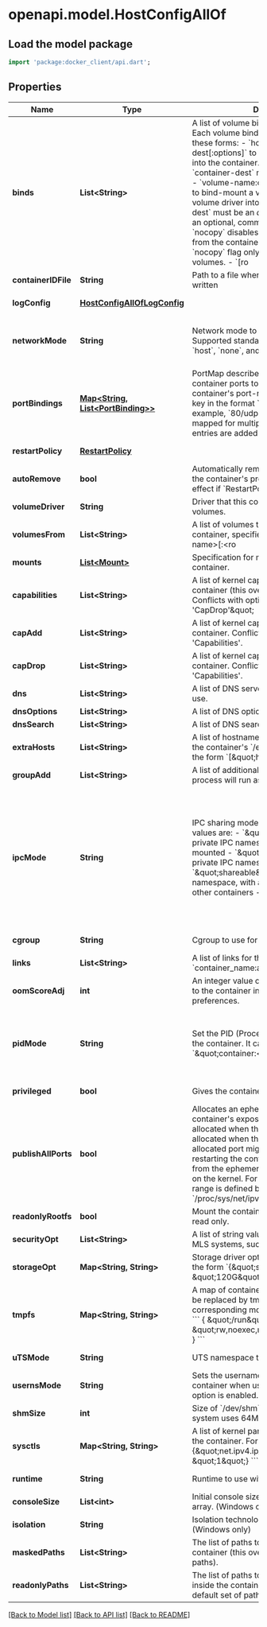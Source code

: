# openapi.model.HostConfigAllOf

## Load the model package
```dart
import 'package:docker_client/api.dart';
```

## Properties
Name | Type | Description | Notes
------------ | ------------- | ------------- | -------------
**binds** | **List&lt;String&gt;** | A list of volume bindings for this container. Each volume binding is a string in one of these forms:  - &#x60;host-src:container-dest[:options]&#x60; to bind-mount a host path   into the container. Both &#x60;host-src&#x60;, and &#x60;container-dest&#x60; must   be an _absolute_ path. - &#x60;volume-name:container-dest[:options]&#x60; to bind-mount a volume   managed by a volume driver into the container. &#x60;container-dest&#x60;   must be an _absolute_ path.  &#x60;options&#x60; is an optional, comma-delimited list of:  - &#x60;nocopy&#x60; disables automatic copying of data from the container   path to the volume. The &#x60;nocopy&#x60; flag only applies to named volumes. - &#x60;[ro|rw]&#x60; mounts a volume read-only or read-write, respectively.   If omitted or set to &#x60;rw&#x60;, volumes are mounted read-write. - &#x60;[z|Z]&#x60; applies SELinux labels to allow or deny multiple containers   to read and write to the same volume.     - &#x60;z&#x60;: a _shared_ content label is applied to the content. This       label indicates that multiple containers can share the volume       content, for both reading and writing.     - &#x60;Z&#x60;: a _private unshared_ label is applied to the content.       This label indicates that only the current container can use       a private volume. Labeling systems such as SELinux require       proper labels to be placed on volume content that is mounted       into a container. Without a label, the security system can       prevent a container&#39;s processes from using the content. By       default, the labels set by the host operating system are not       modified. - &#x60;[[r]shared|[r]slave|[r]private]&#x60; specifies mount   [propagation behavior](https://www.kernel.org/doc/Documentation/filesystems/sharedsubtree.txt).   This only applies to bind-mounted volumes, not internal volumes   or named volumes. Mount propagation requires the source mount   point (the location where the source directory is mounted in the   host operating system) to have the correct propagation properties.   For shared volumes, the source mount point must be set to &#x60;shared&#x60;.   For slave volumes, the mount must be set to either &#x60;shared&#x60; or   &#x60;slave&#x60;.  | [optional] [default to []]
**containerIDFile** | **String** | Path to a file where the container ID is written | [optional] [default to null]
**logConfig** | [**HostConfigAllOfLogConfig**](HostConfigAllOfLogConfig.md) |  | [optional] [default to null]
**networkMode** | **String** | Network mode to use for this container. Supported standard values are: &#x60;bridge&#x60;, &#x60;host&#x60;, &#x60;none&#x60;, and &#x60;container:&lt;name|id&gt;&#x60;. Any other value is taken as a custom network&#39;s name to which this container should connect to.  | [optional] [default to null]
**portBindings** | [**Map&lt;String, List&lt;PortBinding&gt;&gt;**](List.md) | PortMap describes the mapping of container ports to host ports, using the container&#39;s port-number and protocol as key in the format &#x60;&lt;port&gt;/&lt;protocol&gt;&#x60;, for example, &#x60;80/udp&#x60;.  If a container&#39;s port is mapped for multiple protocols, separate entries are added to the mapping table.  | [optional] [default to {}]
**restartPolicy** | [**RestartPolicy**](RestartPolicy.md) |  | [optional] [default to null]
**autoRemove** | **bool** | Automatically remove the container when the container&#39;s process exits. This has no effect if &#x60;RestartPolicy&#x60; is set.  | [optional] [default to null]
**volumeDriver** | **String** | Driver that this container uses to mount volumes. | [optional] [default to null]
**volumesFrom** | **List&lt;String&gt;** | A list of volumes to inherit from another container, specified in the form &#x60;&lt;container name&gt;[:&lt;ro|rw&gt;]&#x60;.  | [optional] [default to []]
**mounts** | [**List&lt;Mount&gt;**](Mount.md) | Specification for mounts to be added to the container.  | [optional] [default to []]
**capabilities** | **List&lt;String&gt;** | A list of kernel capabilities to be available for container (this overrides the default set).  Conflicts with options &#39;CapAdd&#39; and &#39;CapDrop&#39;\&quot;  | [optional] [default to []]
**capAdd** | **List&lt;String&gt;** | A list of kernel capabilities to add to the container. Conflicts with option &#39;Capabilities&#39;.  | [optional] [default to []]
**capDrop** | **List&lt;String&gt;** | A list of kernel capabilities to drop from the container. Conflicts with option &#39;Capabilities&#39;.  | [optional] [default to []]
**dns** | **List&lt;String&gt;** | A list of DNS servers for the container to use. | [optional] [default to []]
**dnsOptions** | **List&lt;String&gt;** | A list of DNS options. | [optional] [default to []]
**dnsSearch** | **List&lt;String&gt;** | A list of DNS search domains. | [optional] [default to []]
**extraHosts** | **List&lt;String&gt;** | A list of hostnames/IP mappings to add to the container&#39;s &#x60;/etc/hosts&#x60; file. Specified in the form &#x60;[\&quot;hostname:IP\&quot;]&#x60;.  | [optional] [default to []]
**groupAdd** | **List&lt;String&gt;** | A list of additional groups that the container process will run as.  | [optional] [default to []]
**ipcMode** | **String** | IPC sharing mode for the container. Possible values are:  - &#x60;\&quot;none\&quot;&#x60;: own private IPC namespace, with /dev/shm not mounted - &#x60;\&quot;private\&quot;&#x60;: own private IPC namespace - &#x60;\&quot;shareable\&quot;&#x60;: own private IPC namespace, with a possibility to share it with other containers - &#x60;\&quot;container:&lt;name|id&gt;\&quot;&#x60;: join another (shareable) container&#39;s IPC namespace - &#x60;\&quot;host\&quot;&#x60;: use the host system&#39;s IPC namespace  If not specified, daemon default is used, which can either be &#x60;\&quot;private\&quot;&#x60; or &#x60;\&quot;shareable\&quot;&#x60;, depending on daemon version and configuration.  | [optional] [default to null]
**cgroup** | **String** | Cgroup to use for the container. | [optional] [default to null]
**links** | **List&lt;String&gt;** | A list of links for the container in the form &#x60;container_name:alias&#x60;.  | [optional] [default to []]
**oomScoreAdj** | **int** | An integer value containing the score given to the container in order to tune OOM killer preferences.  | [optional] [default to null]
**pidMode** | **String** | Set the PID (Process) Namespace mode for the container. It can be either:  - &#x60;\&quot;container:&lt;name|id&gt;\&quot;&#x60;: joins another container&#39;s PID namespace - &#x60;\&quot;host\&quot;&#x60;: use the host&#39;s PID namespace inside the container  | [optional] [default to null]
**privileged** | **bool** | Gives the container full access to the host. | [optional] [default to null]
**publishAllPorts** | **bool** | Allocates an ephemeral host port for all of a container&#39;s exposed ports.  Ports are de-allocated when the container stops and allocated when the container starts. The allocated port might be changed when restarting the container.  The port is selected from the ephemeral port range that depends on the kernel. For example, on Linux the range is defined by &#x60;/proc/sys/net/ipv4/ip_local_port_range&#x60;.  | [optional] [default to null]
**readonlyRootfs** | **bool** | Mount the container&#39;s root filesystem as read only. | [optional] [default to null]
**securityOpt** | **List&lt;String&gt;** | A list of string values to customize labels for MLS systems, such as SELinux. | [optional] [default to []]
**storageOpt** | **Map&lt;String, String&gt;** | Storage driver options for this container, in the form &#x60;{\&quot;size\&quot;: \&quot;120G\&quot;}&#x60;.  | [optional] [default to {}]
**tmpfs** | **Map&lt;String, String&gt;** | A map of container directories which should be replaced by tmpfs mounts, and their corresponding mount options. For example:  &#x60;&#x60;&#x60; { \&quot;/run\&quot;: \&quot;rw,noexec,nosuid,size&#x3D;65536k\&quot; } &#x60;&#x60;&#x60;  | [optional] [default to {}]
**uTSMode** | **String** | UTS namespace to use for the container. | [optional] [default to null]
**usernsMode** | **String** | Sets the usernamespace mode for the container when usernamespace remapping option is enabled.  | [optional] [default to null]
**shmSize** | **int** | Size of &#x60;/dev/shm&#x60; in bytes. If omitted, the system uses 64MB.  | [optional] [default to null]
**sysctls** | **Map&lt;String, String&gt;** | A list of kernel parameters (sysctls) to set in the container. For example:  &#x60;&#x60;&#x60; {\&quot;net.ipv4.ip_forward\&quot;: \&quot;1\&quot;} &#x60;&#x60;&#x60;  | [optional] [default to {}]
**runtime** | **String** | Runtime to use with this container. | [optional] [default to null]
**consoleSize** | **List&lt;int&gt;** | Initial console size, as an &#x60;[height, width]&#x60; array. (Windows only)  | [optional] [default to []]
**isolation** | **String** | Isolation technology of the container. (Windows only)  | [optional] [default to null]
**maskedPaths** | **List&lt;String&gt;** | The list of paths to be masked inside the container (this overrides the default set of paths).  | [optional] [default to []]
**readonlyPaths** | **List&lt;String&gt;** | The list of paths to be set as read-only inside the container (this overrides the default set of paths).  | [optional] [default to []]

[[Back to Model list]](../README.md#documentation-for-models) [[Back to API list]](../README.md#documentation-for-api-endpoints) [[Back to README]](../README.md)



